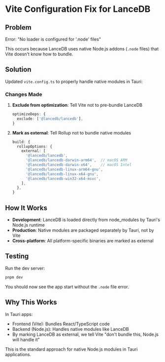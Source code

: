 # Vite Configuration Fix for LanceDB

## Problem
Error: "No loader is configured for '.node' files"

This occurs because LanceDB uses native Node.js addons (`.node` files) that Vite doesn't know how to bundle.

## Solution

Updated `vite.config.ts` to properly handle native modules in Tauri:

### Changes Made

1. **Exclude from optimization**: Tell Vite not to pre-bundle LanceDB
   ```typescript
   optimizeDeps: {
     exclude: ['@lancedb/lancedb'],
   }
   ```

2. **Mark as external**: Tell Rollup not to bundle native modules
   ```typescript
   build: {
     rollupOptions: {
       external: [
         '@lancedb/lancedb',
         '@lancedb/lancedb-darwin-arm64',  // macOS ARM
         '@lancedb/lancedb-darwin-x64',    // macOS Intel
         '@lancedb/lancedb-linux-arm64-gnu',
         '@lancedb/lancedb-linux-x64-gnu',
         '@lancedb/lancedb-win32-x64-msvc',
       ],
     },
   }
   ```

## How It Works

- **Development**: LanceDB is loaded directly from node_modules by Tauri's Node.js runtime
- **Production**: Native modules are packaged separately by Tauri, not by Vite
- **Cross-platform**: All platform-specific binaries are marked as external

## Testing

Run the dev server:
```bash
pnpm dev
```

You should now see the app start without the `.node` file error.

## Why This Works

In Tauri apps:
- Frontend (Vite): Bundles React/TypeScript code
- Backend (Node.js): Handles native modules like LanceDB
- By marking LanceDB as external, we tell Vite "don't bundle this, Node.js will handle it"

This is the standard approach for native Node.js modules in Tauri applications.

